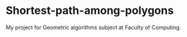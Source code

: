 # Shortest-path-among-polygons
My project for Geometric algorithms subject at Faculty of Computing.
